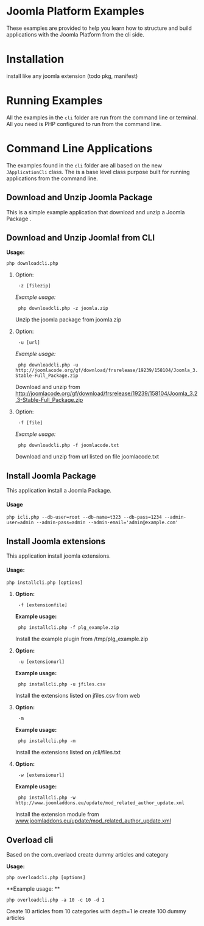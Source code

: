 Joomla Platform Examples
========================

These examples are provided to help you learn how to structure and build applications with the Joomla Platform from the cli side.

Installation
============

install like any joomla extension (todo pkg, manifest)

Running Examples
================

All the examples in the `cli` folder are run from the command line or terminal.
All you need is PHP configured to run from the command line.



Command Line Applications
=========================

The examples found in the `cli` folder are all based on the new `JApplicationCli` class.
The is a base level class purpose built for running applications from the command line.

Download and Unzip Joomla Package
---------------

This is a simple example application that download and unzip a Joomla Package .

Download and Unzip Joomla! from CLI
---------------

**Usage:**

    php downloadcli.php
    

1. Option: 

        -z [filezip]

    *Example usage:*
    
        php downloadcli.php -z joomla.zip
    
    Unzip the joomla package from joomla.zip

2. Option: 

        -u [url]

    *Example usage:*
  
        php downloadcli.php -u http://joomlacode.org/gf/download/frsrelease/19239/158104/Joomla_3.2.3-Stable-Full_Package.zip
    
    Download and unzip from http://joomlacode.org/gf/download/frsrelease/19239/158104/Joomla_3.2.3-Stable-Full_Package.zip

3. Option: 

        -f [file]

    *Example usage:*
  
        php downloadcli.php -f joomlacode.txt

    Download and unzip from url listed on file joomlacode.txt

Install Joomla Package
----

This application install a Joomla Package.

#### Usage

    php icli.php --db-user=root --db-name=t323 --db-pass=1234 --admin-user=admin --admin-pass=admin --admin-email='admin@example.com'

Install Joomla extensions
---------

This application install joomla extensions. 

#### Usage: 

    php installcli.php [options]

1. **Option:** 
    
        -f [extensionfile]

    **Example usage:** 
    
        php installcli.php -f plg_example.zip

    Install the example plugin from /tmp/plg_example.zip

2. **Option:**

        -u [extensionurl]  
    
    **Example usage:**
    
        php installcli.php -u jfiles.csv
    
    Install the extensions listed on jfiles.csv from web

3. **Option:**

        -m

    **Example usage:**
    
        php installcli.php -m
    
    Install the extensions listed on /cli/files.txt

4. **Option:**

        -w [extensionurl]
    
    **Example usage:**
    
        php installcli.php -w http://www.joomladdons.eu/update/mod_related_author_update.xml

    Install the extension module from www.joomladdons.eu/update/mod_related_author_update.xml


Overload cli
------------

Based on the com_overlaod create dummy articles and category

**Usage:**

    php overloadcli.php [options]

**Example usage: **

    php overloadcli.php -a 10 -c 10 -d 1

Create 10 articles from 10 categories with depth=1 ie create 100 dummy articles
